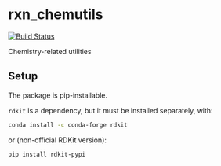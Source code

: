 # rxn_chemutils

[![Build Status](https://travis.ibm.com/rxn/rxn_chemutils.svg?token=zJxfB9t9kgVLYHLdp5pG&branch=main)](https://travis.ibm.com/rxn/rxn_chemutils)

Chemistry-related utilities

## Setup

The package is pip-installable. 

`rdkit` is a dependency, but it must be installed separately, with:
```bash
conda install -c conda-forge rdkit
```

or (non-official RDKit version):
```bash
pip install rdkit-pypi
```
